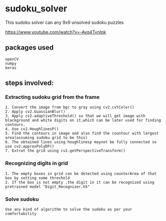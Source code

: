 # sudoku_solver
This sudoku solver can any 9x9 unsolved sudoku puzzles

https://www.youtube.com/watch?v=-Avq4TvnIpk

## packages used
```
openCV
numpy
keras
```
## steps involved:
### Extracting sudoku grid from the frame
```
1. Convert the image from bgr to gray using cv2.cvtColor()
2. Apply cv2.GuassianBlur()
3. Apply cv2.adaptiveThreshold() so that we will get image with blackground and white digits on it,which can be later used for finding contours.
4. Use cv2.HoughlinesP()
5. Find the contours in image and also find the countour with largest area(assuming sudoku grid to be this)
6. The obtained lines using houghlinesp maynot be fully connected so use cv2.approxPolyDP()
7. Extrat the grid using cv2.getPerspectiveTransform()
```

### Recognizing digits in grid
```
1. The empty boxes in grid can be detected using counterArea of that box by setting some threshold
2. If the box is not empty ,the digit in it can be recognized using pretrained model "Digit_Recognizer.h5"
```

### Solve sudoku
```
Use any kind of algorithm to solve the sudoku as per your comfortability
```
